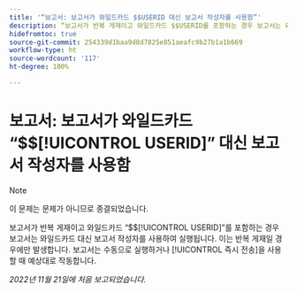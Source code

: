 ```yaml
---
title: '“보고서: 보고서가 와일드카드 $$USERID 대신 보고서 작성자를 사용함”'
description: “보고서가 반복 게재이고 와일드카드 $$USERID를 포함하는 경우 보고서는 와일드카드 대신 보고서 작성자를 사용하여 실행됩니다. 이는 반복 게재일 경우에만 발생합니다. 보고서는 수동으로 실행하거나 즉시 전송을 사용할 때 예상대로 작동합니다.”
hidefromtoc: true
source-git-commit: 254339d1baa9d8d7825e851aeafc9b27b1a1b669
workflow-type: ht
source-wordcount: '117'
ht-degree: 100%

---
```



# 보고서: 보고서가 와일드카드 “$$[!UICONTROL USERID]” 대신 보고서 작성자를 사용함

>[!NOTE]
>
>이 문제는 문제가 아니므로 종결되었습니다.

보고서가 반복 게재이고 와일드카드 “$$[!UICONTROL USERID]”를 포함하는 경우 보고서는 와일드카드 대신 보고서 작성자를 사용하여 실행됩니다. 이는 반복 게재일 경우에만 발생합니다. 보고서는 수동으로 실행하거나 [!UICONTROL 즉시 전송]을 사용할 때 예상대로 작동합니다.

_2022년 11월 21일에 처음 보고되었습니다._

